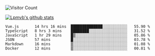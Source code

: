 ![Visitor Count](https://profile-counter.glitch.me/Lpmvb/count.svg)

[![Lpmvb's github stats](https://github-readme-stats.vercel.app/api?username=lpmvb&show_icons=true&title_color=fff&icon_color=79ff97&text_color=9f9f9f&bg_color=151515)](https://github.com/anuraghazra/github-readme-stats)

<!--
Here are some ideas to get you started:

- 🔭 I’m currently working on ...
- 🌱 I’m currently learning ...
- 👯 I’m looking to collaborate on ...
- 🤔 I’m looking for help with ...
- 💬 Ask me about ...
- 📫 How to reach me: ...
- 😄 Pronouns: ...
- ⚡ Fun fact: ...
-->

<!--START_SECTION:waka-->

```text
Vue.js       14 hrs 16 mins  ██████████████░░░░░░░░░░░   55.90 %
TypeScript   8 hrs 3 mins    ████████░░░░░░░░░░░░░░░░░   31.52 %
JavaScript   1 hr 29 mins    █▒░░░░░░░░░░░░░░░░░░░░░░░   05.86 %
JSON         57 mins         █░░░░░░░░░░░░░░░░░░░░░░░░   03.78 %
Markdown     16 mins         ▒░░░░░░░░░░░░░░░░░░░░░░░░   01.08 %
Docker       12 mins         ▒░░░░░░░░░░░░░░░░░░░░░░░░   00.81 %
```

<!--END_SECTION:waka-->
